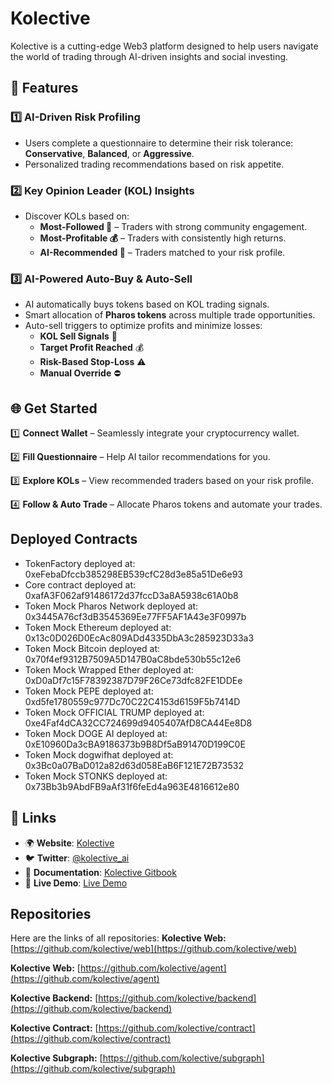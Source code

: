 # Kolective

Kolective is a cutting-edge Web3 platform designed to help users navigate the world of trading through AI-driven insights and social investing.

## 🚀 Features

### 1️⃣ AI-Driven Risk Profiling
- Users complete a questionnaire to determine their risk tolerance: **Conservative**, **Balanced**, or **Aggressive**.
- Personalized trading recommendations based on risk appetite.

### 2️⃣ Key Opinion Leader (KOL) Insights
- Discover KOLs based on:
  - **Most-Followed 📢** – Traders with strong community engagement.
  - **Most-Profitable 💰** – Traders with consistently high returns.
  - **AI-Recommended 🧠** – Traders matched to your risk profile.

### 3️⃣ AI-Powered Auto-Buy & Auto-Sell
- AI automatically buys tokens based on KOL trading signals.
- Smart allocation of **Pharos tokens** across multiple trade opportunities.
- Auto-sell triggers to optimize profits and minimize losses:
  - **KOL Sell Signals** 📢
  - **Target Profit Reached** 💰
  - **Risk-Based Stop-Loss** ⚠️
  - **Manual Override** ⛔

## 🌐 Get Started
1️⃣ **Connect Wallet** – Seamlessly integrate your cryptocurrency wallet.

2️⃣ **Fill Questionnaire** – Help AI tailor recommendations for you.

3️⃣ **Explore KOLs** – View recommended traders based on your risk profile.

4️⃣ **Follow & Auto Trade** – Allocate Pharos tokens and automate your trades.

## Deployed Contracts
- TokenFactory deployed at: 0xeFebaDfccb385298EB539cfC28d3e85a51De6e93
- Core contract deployed at: 0xafA3F062af91486172d37fccD3a8A5938c61A0b8
- Token Mock Pharos Network deployed at: 0x3445A76cf3dB3545369Ee77FF5AF1A43e3F0997b
- Token Mock Ethereum deployed at: 0x13c0D026D0EcAc809ADd4335DbA3c285923D33a3
- Token Mock Bitcoin deployed at: 0x70f4ef9312B7509A5D147B0aC8bde530b55c12e6
- Token Mock Wrapped Ether deployed at: 0xD0aDf7c15F78392387D79F26Ce73dfc82FE1DDEe
- Token Mock PEPE deployed at: 0xd5fe1780559c977Dc70C22C4153d6159F5b7414D
- Token Mock OFFICIAL TRUMP deployed at: 0xe4Faf4dCA32CC724699d9405407AfD8CA44Ee8D8
- Token Mock DOGE AI deployed at: 0xE10960Da3cBA9186373b9B8Df5aB91470D199C0E
- Token Mock dogwifhat deployed at: 0x3Bc0a07BaD012a82d63d058EaB6F121E72B73532
- Token Mock STONKS deployed at: 0x73Bb3b9AbdFB9aAf31f6feEd4a963E4816612e80

## 🔗 Links
- 🌍 **Website**: [Kolective](https://kolective.vercel.app)
- 🐦 **Twitter**: [@kolective_ai](https://x.com/kolective_ai)
- 📑 **Documentation**: [Kolective Gitbook](https://kolective.gitbook.io/docs)
- 🎥 **Live Demo**: [Live Demo](https://youtu.be/x6hh2CjIm7Q?si=iXLEifzgmPENt93p)


## Repositories
Here are the links of all repositories:
**Kolective Web:** [https://github.com/kolective/web](https://github.com/kolective/web)

**Kolective Web:** [https://github.com/kolective/agent](https://github.com/kolective/agent)

**Kolective Backend:** [https://github.com/kolective/backend](https://github.com/kolective/backend)

**Kolective Contract:** [https://github.com/kolective/contract](https://github.com/kolective/contract)

**Kolective Subgraph:** [https://github.com/kolective/subgraph](https://github.com/kolective/subgraph)